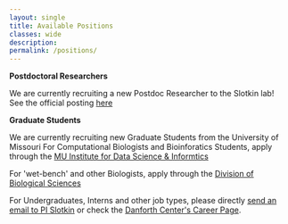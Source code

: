 ```yaml
---
layout: single
title: Available Positions
classes: wide
description:
permalink: /positions/
---
```


<strong>Postdoctoral Researchers</strong>

We are currently recruiting a new Postdoc Researcher to the Slotkin lab! See the official posting [here](https://www.paycomonline.net/v4/ats/web.php/jobs/ViewJobDetails?job=38397&clientkey=0386834D209CD1EA462A147F53A126FF)

<strong>Graduate Students</strong>

We are currently recruiting new Graduate Students from the University of Missouri
For Computational Biologists and Bioinforatics Students, apply through the [MU Institute for Data Science & Informtics](https://muidsi.missouri.edu)

For 'wet-bench' and other Biologists, apply through the [Division of Biological Sciences](https://biology.missouri.edu/index.php/grad-program)

For Undergraduates, Interns and other job types, please directly [send an email to PI Slotkin](mailto:kslotkin@danforthcenter.org) or check the [Danforth Center's Career Page](https://www.danforthcenter.org/careers/).


